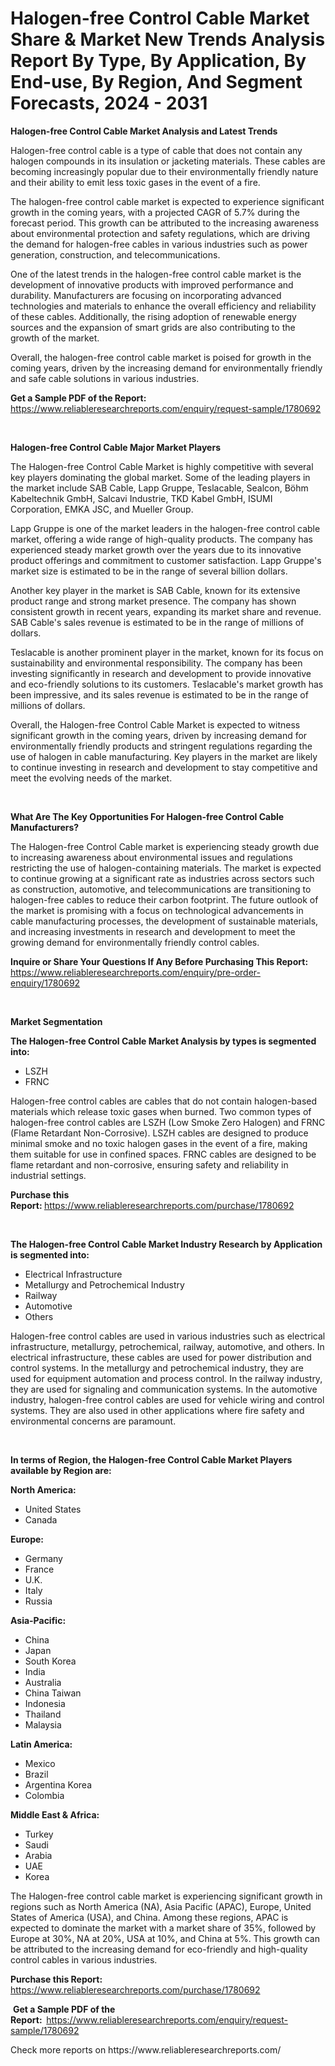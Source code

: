 <p><h1>Halogen-free Control Cable Market Share & Market New Trends Analysis Report By Type, By Application, By End-use, By Region, And Segment Forecasts, 2024 - 2031</h1></p><p><strong>Halogen-free Control Cable Market Analysis and Latest Trends</strong></p>
<p><p>Halogen-free control cable is a type of cable that does not contain any halogen compounds in its insulation or jacketing materials. These cables are becoming increasingly popular due to their environmentally friendly nature and their ability to emit less toxic gases in the event of a fire.</p><p>The halogen-free control cable market is expected to experience significant growth in the coming years, with a projected CAGR of 5.7% during the forecast period. This growth can be attributed to the increasing awareness about environmental protection and safety regulations, which are driving the demand for halogen-free cables in various industries such as power generation, construction, and telecommunications.</p><p>One of the latest trends in the halogen-free control cable market is the development of innovative products with improved performance and durability. Manufacturers are focusing on incorporating advanced technologies and materials to enhance the overall efficiency and reliability of these cables. Additionally, the rising adoption of renewable energy sources and the expansion of smart grids are also contributing to the growth of the market.</p><p>Overall, the halogen-free control cable market is poised for growth in the coming years, driven by the increasing demand for environmentally friendly and safe cable solutions in various industries.</p></p>
<p><strong>Get a Sample PDF of the Report:&nbsp;</strong> <a href="https://www.reliableresearchreports.com/enquiry/request-sample/1780692">https://www.reliableresearchreports.com/enquiry/request-sample/1780692</a></p>
<p>&nbsp;</p>
<p><strong>Halogen-free Control Cable Major Market Players</strong></p>
<p><p>The Halogen-free Control Cable Market is highly competitive with several key players dominating the global market. Some of the leading players in the market include SAB Cable, Lapp Gruppe, Teslacable, Sealcon, Böhm Kabeltechnik GmbH, Salcavi Industrie, TKD Kabel GmbH, ISUMI Corporation, EMKA JSC, and Mueller Group.</p><p>Lapp Gruppe is one of the market leaders in the halogen-free control cable market, offering a wide range of high-quality products. The company has experienced steady market growth over the years due to its innovative product offerings and commitment to customer satisfaction. Lapp Gruppe's market size is estimated to be in the range of several billion dollars.</p><p>Another key player in the market is SAB Cable, known for its extensive product range and strong market presence. The company has shown consistent growth in recent years, expanding its market share and revenue. SAB Cable's sales revenue is estimated to be in the range of millions of dollars.</p><p>Teslacable is another prominent player in the market, known for its focus on sustainability and environmental responsibility. The company has been investing significantly in research and development to provide innovative and eco-friendly solutions to its customers. Teslacable's market growth has been impressive, and its sales revenue is estimated to be in the range of millions of dollars.</p><p>Overall, the Halogen-free Control Cable Market is expected to witness significant growth in the coming years, driven by increasing demand for environmentally friendly products and stringent regulations regarding the use of halogen in cable manufacturing. Key players in the market are likely to continue investing in research and development to stay competitive and meet the evolving needs of the market.</p></p>
<p>&nbsp;</p>
<p><strong>What Are The Key Opportunities For Halogen-free Control Cable Manufacturers?</strong></p>
<p><p>The Halogen-free Control Cable market is experiencing steady growth due to increasing awareness about environmental issues and regulations restricting the use of halogen-containing materials. The market is expected to continue growing at a significant rate as industries across sectors such as construction, automotive, and telecommunications are transitioning to halogen-free cables to reduce their carbon footprint. The future outlook of the market is promising with a focus on technological advancements in cable manufacturing processes, the development of sustainable materials, and increasing investments in research and development to meet the growing demand for environmentally friendly control cables.</p></p>
<p><strong>Inquire or Share Your Questions If Any Before Purchasing This Report:</strong> <a href="https://www.reliableresearchreports.com/enquiry/pre-order-enquiry/1780692">https://www.reliableresearchreports.com/enquiry/pre-order-enquiry/1780692</a></p>
<p>&nbsp;</p>
<p><strong>Market Segmentation</strong></p>
<p><strong>The Halogen-free Control Cable Market Analysis by types is segmented into:</strong></p>
<p><ul><li>LSZH</li><li>FRNC</li></ul></p>
<p><p>Halogen-free control cables are cables that do not contain halogen-based materials which release toxic gases when burned. Two common types of halogen-free control cables are LSZH (Low Smoke Zero Halogen) and FRNC (Flame Retardant Non-Corrosive). LSZH cables are designed to produce minimal smoke and no toxic halogen gases in the event of a fire, making them suitable for use in confined spaces. FRNC cables are designed to be flame retardant and non-corrosive, ensuring safety and reliability in industrial settings.</p></p>
<p><strong>Purchase this Report:&nbsp;</strong><a href="https://www.reliableresearchreports.com/purchase/1780692">https://www.reliableresearchreports.com/purchase/1780692</a></p>
<p>&nbsp;</p>
<p><strong>The Halogen-free Control Cable Market Industry Research by Application is segmented into:</strong></p>
<p><ul><li>Electrical Infrastructure</li><li>Metallurgy and Petrochemical Industry</li><li>Railway</li><li>Automotive</li><li>Others</li></ul></p>
<p><p>Halogen-free control cables are used in various industries such as electrical infrastructure, metallurgy, petrochemical, railway, automotive, and others. In electrical infrastructure, these cables are used for power distribution and control systems. In the metallurgy and petrochemical industry, they are used for equipment automation and process control. In the railway industry, they are used for signaling and communication systems. In the automotive industry, halogen-free control cables are used for vehicle wiring and control systems. They are also used in other applications where fire safety and environmental concerns are paramount.</p></p>
<p>&nbsp;</p>
<p><strong>In terms of Region, the Halogen-free Control Cable Market Players available by Region are:</strong></p>
<p>
    <p> <strong> North America: </strong>
        <ul>
            <li>United States</li>
            <li>Canada</li>
        </ul>
        </p> 
    <p> <strong> Europe: </strong>
        <ul>
            <li>Germany</li>
            <li>France</li>
            <li>U.K.</li>
            <li>Italy</li>
            <li>Russia</li>
        </ul>
        </p> 
    <p> <strong> Asia-Pacific: </strong>
        <ul>
            <li>China</li>
            <li>Japan</li>
            <li>South Korea</li>
            <li>India</li>
            <li>Australia</li>
            <li>China Taiwan</li>
            <li>Indonesia</li>
            <li>Thailand</li>
            <li>Malaysia</li>
        </ul>
        </p> 
    <p> <strong> Latin America: </strong>
        <ul>
            <li>Mexico</li>
            <li>Brazil</li>
            <li>Argentina Korea</li>
            <li>Colombia</li>
        </ul>
        </p> 
    <p> <strong> Middle East & Africa: </strong>
        <ul>
            <li>Turkey</li>
            <li>Saudi</li>
            <li>Arabia</li>
            <li>UAE</li>
            <li>Korea</li>
        </ul>
    </p>
    </p>
<p><p>The Halogen-free control cable market is experiencing significant growth in regions such as North America (NA), Asia Pacific (APAC), Europe, United States of America (USA), and China. Among these regions, APAC is expected to dominate the market with a market share of 35%, followed by Europe at 30%, NA at 20%, USA at 10%, and China at 5%. This growth can be attributed to the increasing demand for eco-friendly and high-quality control cables in various industries.</p></p>
<p><strong>Purchase this Report: </strong><a href="https://www.reliableresearchreports.com/purchase/1780692">https://www.reliableresearchreports.com/purchase/1780692</a></p>
<p>&nbsp;<strong>Get a Sample PDF of the Report:&nbsp;&nbsp;</strong><a href="https://www.reliableresearchreports.com/enquiry/request-sample/1780692">https://www.reliableresearchreports.com/enquiry/request-sample/1780692</a></p>
<p><strong></strong></p>
<p>Check more reports on https://www.reliableresearchreports.com/</p>